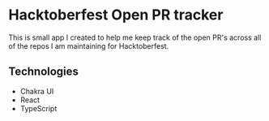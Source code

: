 # Hacktoberfest Open PR tracker

This is small app I created to help me keep track of the open PR's across all of the repos I am maintaining for Hacktoberfest.

## Technologies

- Chakra UI
- React
- TypeScript
